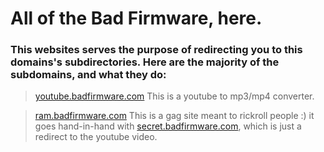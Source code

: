# All of the Bad Firmware, here.

### This websites serves the purpose of redirecting you to this domains's subdirectories. Here are the majority of the subdomains, and what they do:

> [youtube.badfirmware.com](http://youtube.badfirmware.com)
This is a youtube to mp3/mp4 converter.

> [ram.badfirmware.com](http://ram.badfirmware.com)
This is a gag site meant to rickroll people :) it goes hand-in-hand with [secret.badfirmware.com](http://secret.badfirmware.com), which is just a redirect to the youtube video.
